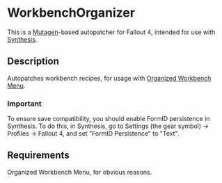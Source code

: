 # WorkbenchOrganizer

This is a [Mutagen](https://github.com/Mutagen-Modding/Mutagen)-based autopatcher for Fallout 4, intended for use with [Synthesis](https://github.com/Mutagen-Modding/Synthesis).

## Description

Autopatches workbench recipes, for usage with [Organized Workbench Menu](https://www.nexusmods.com/fallout4/mods/32588).

### Important

To ensure save compatibility, you should enable FormID persistence in Synthesis.
To do this, in Synthesis, go to Settings (the gear symbol) → Profiles → Fallout 4, and set "FormID Persistence" to "Text".


## Requirements
Organized Workbench Menu, for obvious reasons.